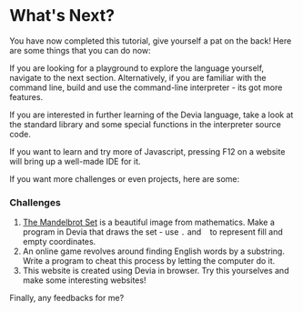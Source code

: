 ```
```

# What's Next?
You have now completed this tutorial, give yourself a pat on the back! Here are some things that you can do now:

If you are looking for a playground to explore the language yourself, navigate to the next section. Alternatively, if you are familiar with the command line, build and use the command-line interpreter - its got more features.

If you are interested in further learning of the Devia language, take a look at the standard library and some special functions in the interpreter source code.

If you want to learn and try more of Javascript, pressing F12 on a website will bring up a well-made IDE for it.

If you want more challenges or even projects, here are some:

### Challenges
1. [The Mandelbrot Set](https://en.wikipedia.org/wiki/Mandelbrot_set) is a beautiful image from mathematics. Make a program in Devia that draws the set - use `.` and ` ` to represent fill and empty coordinates.
2. An online game revolves around finding English words by a substring. Write a program to cheat this process by letting the computer do it.
3. This website is created using Devia in browser. Try this yourselves and make some interesting websites!

Finally, any feedbacks for me?
